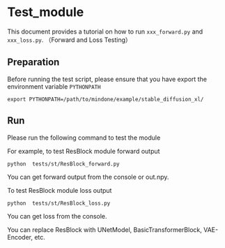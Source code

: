 # Test_module

This document provides a tutorial on how to run `xxx_forward.py` and `xxx_loss.py`. （Forward and Loss Testing）

## Preparation

Before running the test script, please ensure that you have export the environment variable `PYTHONPATH`
```shell
export PYTHONPATH=/path/to/mindone/example/stable_diffusion_xl/
```
## Run

Please run the following command to test the module

For example, to test ResBlock module forward output

```shell
python  tests/st/ResBlock_forward.py
```
You can get forward output from the console or out.npy.

To test ResBlock module loss output
```shell
python  tests/st/ResBlock_loss.py
```
You can get loss from the console.

You can replace ResBlock with UNetModel, BasicTransformerBlock, VAE-Encoder, etc.
